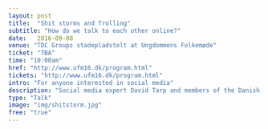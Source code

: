 ```yaml
---
layout: post
title:  "Shit storms and Trolling"
subtitle: "How do we talk to each other online?"
date:   2016-09-08
venue: "TDC Groups stadepladstelt at Ungdommens Folkemøde"
ticket: "TBA"
time: "10:00am"
href: "http://www.ufm16.dk/program.html"
tickets: "http://www.ufm16.dk/program.html"
intro: "For anyone interested in social media"
description: "Social media expert David Tarp and members of the Danish Parliament Johanne Schmidt-Nielsen and Rasmus Jarlov debate, how we should talk to each other online, and why it has become acceptable to write things you would never say in real life."
type: "Talk"
image: "img/shitstorm.jpg"
free: "true"
---
```

<!-- fill in the URL of your event host page if you haven't enough information for a detail page, so the event link won't point on the detail page at all -->

